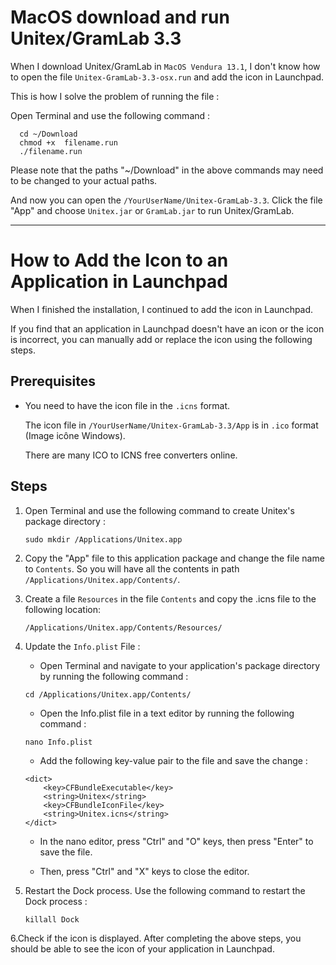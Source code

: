 # MacOS download and run Unitex/GramLab 3.3

When I download Unitex/GramLab in `MacOS Vendura 13.1`, I don't know how to open the file `Unitex-GramLab-3.3-osx.run` and add the icon in Launchpad.

This is how I solve the problem of running the file :

Open Terminal and use the following command :

```
  cd ~/Download 
  chmod +x  filename.run
  ./filename.run
```
Please note that the paths "~/Download" in the above commands may need to be changed to your actual paths.

And now you can open the `/YourUserName/Unitex-GramLab-3.3`. Click the file "App" and choose ``Unitex.jar`` or ``GramLab.jar`` to run Unitex/GramLab.


-----------------------
# How to Add the Icon to an Application in Launchpad
When I finished the installation, I continued to add the icon in Launchpad.

If you find that an application in Launchpad doesn't have an icon or the icon is incorrect, you can manually add or replace the icon using the following steps.


## Prerequisites

- You need to have the icon file in the `.icns` format.

  The icon file in `/YourUserName/Unitex-GramLab-3.3/App` is in `.ico` format (Image icône Windows). 

  There are many ICO to ICNS free converters online.

## Steps

1. Open Terminal and use the following command to create Unitex's package directory :
    ```
    sudo mkdir /Applications/Unitex.app
    ```
2. Copy the "App" file to this application package and change the file name to `Contents`. So you will have all the contents in path `/Applications/Unitex.app/Contents/`. 

3. Create a file `Resources` in the file `Contents` and copy the .icns file to the following location: 
    ```
    /Applications/Unitex.app/Contents/Resources/
    ```
4. Update the `Info.plist` File :
    - Open Terminal and navigate to your application's package directory by running the following command :
    ```
    cd /Applications/Unitex.app/Contents/
    ```
    - Open the Info.plist file in a text editor by running the following command :
    ```
    nano Info.plist
    ```
    - Add the following key-value pair to the file and save the change :
    ```
    <dict>
        <key>CFBundleExecutable</key>
        <string>Unitex</string>
        <key>CFBundleIconFile</key>
        <string>Unitex.icns</string>
    </dict>
    ```
    - In the nano editor, press "Ctrl" and "O" keys, then press "Enter" to save the file. 

    - Then, press "Ctrl" and "X" keys to close the editor.

5. Restart the Dock process. Use the following command to restart the Dock process :
    ```
    killall Dock
    ```
6.Check if the icon is displayed. After completing the above steps, you should be able to see the icon of your application in Launchpad.

